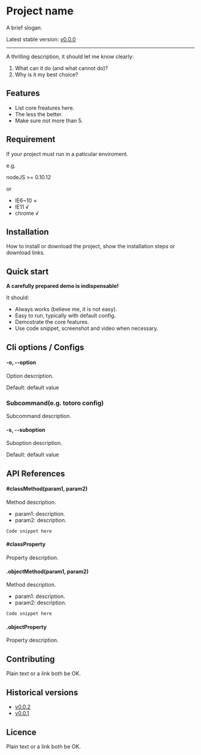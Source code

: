 # Project name

A brief slogan.

Latest stable version: [v0.0.0](link-to-change-log)

---

A thrilling description, it should let me know clearly:

1. What can it do (and what cannot do)?
2. Why is it my best choice?


## Features

- List core freatures here.
- The less the better.
- Make sure not more than 5.


## Requirement

If your project must run in a paticular enviroment.

e.g.

nodeJS >= 0.10.12

or

- IE6~10 ×
- IE11 √
- chrome √


## Installation

How to install or download the project, show the installation steps or download links.


## Quick start

**A carefully prepared demo is indispensable!**

It should:

- Always works (believe me, it is not easy).
- Easy to run, typically with default config.
- Demostrate the core features.
- Use code snippet, screenshot and video when necessary.


## Cli options / Configs

#### -o, --option

Option description.

Default: default value

### Subcommand(e.g. totoro config)

Subcommand description.

#### -s, --suboption

Suboption description.

Default: default value


## API References

#### #classMethod(param1, param2)

Method description.

- param1: description.
- param2: description.

```
Code snippet here
```

#### #classProperty

Property description.

#### .objectMethod(param1, param2)

Method description.

- param1: description.
- param2: description.

```
Code snippet here
```

#### .objectProperty

Property description.

## Contributing

Plain text or a link both be OK.

## Historical versions

- [v0.0.2](link-to-according-docs)
- [v0.0.1](link-to-according-docs)

## Licence

Plain text or a link both be OK.

